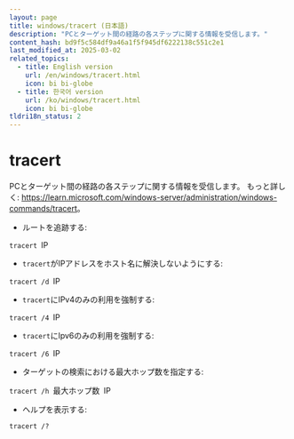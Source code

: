 ```yaml
---
layout: page
title: windows/tracert (日本語)
description: "PCとターゲット間の経路の各ステップに関する情報を受信します。"
content_hash: bd9f5c584df9a46a1f5f945df6222138c551c2e1
last_modified_at: 2025-03-02
related_topics:
  - title: English version
    url: /en/windows/tracert.html
    icon: bi bi-globe
  - title: 한국어 version
    url: /ko/windows/tracert.html
    icon: bi bi-globe
tldri18n_status: 2
---
```

# tracert

PCとターゲット間の経路の各ステップに関する情報を受信します。
もっと詳しく: <https://learn.microsoft.com/windows-server/administration/windows-commands/tracert>。

- ルートを追跡する:

`tracert `<span class="tldr-var badge badge-pill bg-dark-lm bg-white-dm text-white-lm text-dark-dm font-weight-bold">IP</span>

- `tracert`がIPアドレスをホスト名に解決しないようにする:

`tracert /d `<span class="tldr-var badge badge-pill bg-dark-lm bg-white-dm text-white-lm text-dark-dm font-weight-bold">IP</span>

- `tracert`にIPv4のみの利用を強制する:

`tracert /4 `<span class="tldr-var badge badge-pill bg-dark-lm bg-white-dm text-white-lm text-dark-dm font-weight-bold">IP</span>

- `tracert`にIpv6のみの利用を強制する:

`tracert /6 `<span class="tldr-var badge badge-pill bg-dark-lm bg-white-dm text-white-lm text-dark-dm font-weight-bold">IP</span>

- ターゲットの検索における最大ホップ数を指定する:

`tracert /h `<span class="tldr-var badge badge-pill bg-dark-lm bg-white-dm text-white-lm text-dark-dm font-weight-bold">最大ホップ数</span>` `<span class="tldr-var badge badge-pill bg-dark-lm bg-white-dm text-white-lm text-dark-dm font-weight-bold">IP</span>

- ヘルプを表示する:

`tracert /?`
